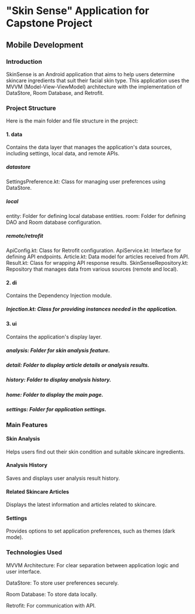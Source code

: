 # "Skin Sense" Application for Capstone Project
## Mobile Development

### Introduction
SkinSense is an Android application that aims to help users determine skincare ingredients that suit their facial skin type. This application uses the MVVM (Model-View-ViewModel) architecture with the implementation of DataStore, Room Database, and Retrofit.

### Project Structure
Here is the main folder and file structure in the project:
#### 1. data
Contains the data layer that manages the application's data sources, including settings, local data, and remote APIs.
##### datastore
SettingsPreference.kt: Class for managing user preferences using DataStore.
##### local
entity: Folder for defining local database entities.
room: Folder for defining DAO and Room database configuration.
##### remote/retrofit
ApiConfig.kt: Class for Retrofit configuration.
ApiService.kt: Interface for defining API endpoints.
Article.kt: Data model for articles received from API.
Result.kt: Class for wrapping API response results.
SkinSenseRepository.kt: Repository that manages data from various sources (remote and local).

#### 2. di
Contains the Dependency Injection module.
##### Injection.kt: Class for providing instances needed in the application.

#### 3. ui
Contains the application's display layer.
##### analysis: Folder for skin analysis feature.
##### detail: Folder to display article details or analysis results.
##### history: Folder to display analysis history.
##### home: Folder to display the main page.
##### settings: Folder for application settings.

### Main Features
#### Skin Analysis
Helps users find out their skin condition and suitable skincare ingredients.

#### Analysis History
Saves and displays user analysis result history.

#### Related Skincare Articles
Displays the latest information and articles related to skincare.

#### Settings
Provides options to set application preferences, such as themes (dark mode).

### Technologies Used

MVVM Architecture: For clear separation between application logic and user interface.

DataStore: To store user preferences securely.

Room Database: To store data locally.

Retrofit: For communication with API.
